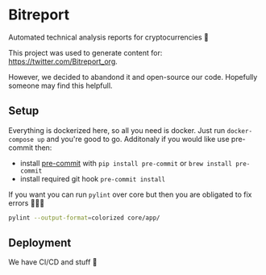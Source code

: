 # Bitreport
Automated technical analysis reports for cryptocurrencies 🚀

This project was used to generate content for: https://twitter.com/Bitreport_org.

However, we decided to abandond it and open-source our code. Hopefully someone may find this helpfull.

## Setup
Everything is dockerized here, so all you need is docker. Just run `docker-compose up` and you're good to go.
Additonaly if you would like use pre-commit then:
- install [pre-commit](https://pre-commit.com) with `pip install pre-commit` or `brew install pre-commit`
- install required git hook `pre-commit install`

If you want you can run `pylint` over core but then you are obligated to fix errors 💁🏻‍♂️
```sh
pylint --output-format=colorized core/app/
```

## Deployment
We have CI/CD and stuff :tada:
